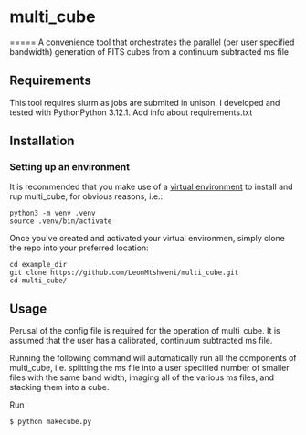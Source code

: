 # multi_cube
=====
A convenience tool that orchestrates the parallel (per user specified bandwidth) generation of FITS cubes from a continuum subtracted ms file

Requirements
------------
This tool requires slurm as jobs are submited in unison. I developed and tested with PythonPython 3.12.1. Add info about requirements.txt

Installation
------------

### Setting up an environment

It is recommended that you make use of a [virtual environment](https://docs.python.org/3/library/venv.html) to install and rup multi_cube, for obvious reasons, i.e.:
```
python3 -m venv .venv
source .venv/bin/activate
```
Once you've created and activated your virtual environmen, simply clone the repo into your preferred location:

```
cd example_dir
git clone https://github.com/LeonMtshweni/multi_cube.git
cd multi_cube/
```

Usage
------------

Perusal of the config file is required for the operation of multi_cube. It is assumed that the user has a calibrated, continuum subtracted ms file.

Running the following command will automatically run all the components of multi_cube, i.e. splitting the ms file into a user specified number of smaller files with the same band width, imaging all of the various ms files, and stacking them into a cube.

Run

```
$ python makecube.py

```